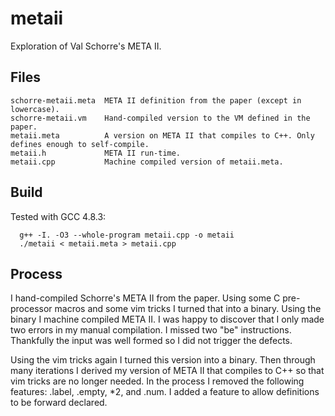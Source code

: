 metaii
======

Exploration of Val Schorre's META II.

## Files
```
schorre-metaii.meta  META II definition from the paper (except in lowercase).
schorre-metaii.vm    Hand-compiled version to the VM defined in the paper.
metaii.meta          A version on META II that compiles to C++. Only defines enough to self-compile.
metaii.h             META II run-time.
metaii.cpp           Machine compiled version of metaii.meta.
```

## Build
Tested with GCC 4.8.3:
```
  g++ -I. -O3 --whole-program metaii.cpp -o metaii
  ./metaii < metaii.meta > metaii.cpp
```

## Process

I hand-compiled Schorre's META II from the paper. Using some C pre-processor macros and some vim tricks I
turned that into a binary. Using the binary I machine compiled META II. I was happy to discover that I only
made two errors in my manual compilation. I missed two "be" instructions. Thankfully the input was well formed
so I did not trigger the defects.

Using the vim tricks again I turned this version into a binary. Then through many iterations I derived my
version of META II that compiles to C++ so that vim tricks are no longer needed. In the process I removed
the following features: .label, .empty, *2, and .num. I added a feature to allow definitions to be forward
declared.
